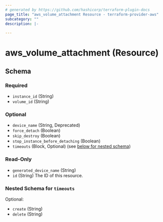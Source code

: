 ```yaml
---
# generated by https://github.com/hashicorp/terraform-plugin-docs
page_title: "aws_volume_attachment Resource - terraform-provider-aws"
subcategory: ""
description: |-
  
---
```


# aws_volume_attachment (Resource)





<!-- schema generated by tfplugindocs -->
## Schema

### Required

- `instance_id` (String)
- `volume_id` (String)

### Optional

- `device_name` (String, Deprecated)
- `force_detach` (Boolean)
- `skip_destroy` (Boolean)
- `stop_instance_before_detaching` (Boolean)
- `timeouts` (Block, Optional) (see [below for nested schema](#nestedblock--timeouts))

### Read-Only

- `generated_device_name` (String)
- `id` (String) The ID of this resource.

<a id="nestedblock--timeouts"></a>
### Nested Schema for `timeouts`

Optional:

- `create` (String)
- `delete` (String)
